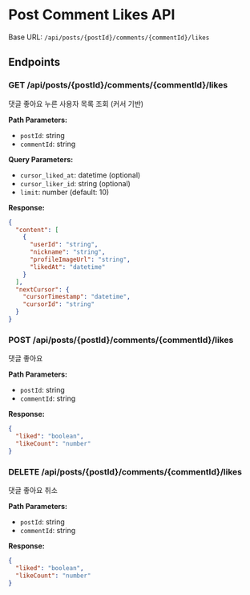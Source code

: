 # Post Comment Likes API

Base URL: `/api/posts/{postId}/comments/{commentId}/likes`

## Endpoints

### GET /api/posts/{postId}/comments/{commentId}/likes
댓글 좋아요 누른 사용자 목록 조회 (커서 기반)

**Path Parameters:**
- `postId`: string
- `commentId`: string

**Query Parameters:**
- `cursor_liked_at`: datetime (optional)
- `cursor_liker_id`: string (optional)
- `limit`: number (default: 10)

**Response:**
```json
{
  "content": [
    {
      "userId": "string",
      "nickname": "string",
      "profileImageUrl": "string",
      "likedAt": "datetime"
    }
  ],
  "nextCursor": {
    "cursorTimestamp": "datetime",
    "cursorId": "string"
  }
}
```

### POST /api/posts/{postId}/comments/{commentId}/likes
댓글 좋아요

**Path Parameters:**
- `postId`: string
- `commentId`: string

**Response:**
```json
{
  "liked": "boolean",
  "likeCount": "number"
}
```

### DELETE /api/posts/{postId}/comments/{commentId}/likes
댓글 좋아요 취소

**Path Parameters:**
- `postId`: string
- `commentId`: string

**Response:**
```json
{
  "liked": "boolean",
  "likeCount": "number"
}
```